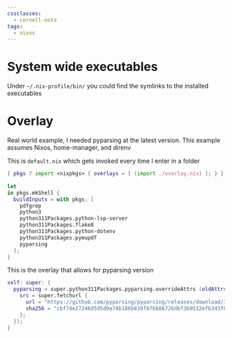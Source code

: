 ```yaml
---
cssclasses:
  - cornell-note
tags:
  - nixos
---
```


# System wide executables

Under `~/.nix-profile/bin/` you could find the symlinks to the installed executables


# Overlay

Real world example, I needed pyparsing at the latest version.
This example assumes Nixos, home-manager, and direnv

This is `default.nix` which gets invoked every time I enter in a folder

```nix
{ pkgs ? import <nixpkgs> { overlays = [ (import ./overlay.nix) ]; } }:  
  
let  
in pkgs.mkShell {  
  buildInputs = with pkgs; [  
    pdfgrep  
    python3  
    python311Packages.python-lsp-server  
    python311Packages.flake8  
    python311Packages.python-dotenv  
    python311Packages.pymupdf  
    pyparsing  
  ];  
}
```

This is the overlay that allows for pyparsing version

```nix
self: super: {  
  pyparsing = super.python311Packages.pyparsing.overrideAttrs (oldAttrs: {  
    src = super.fetchurl {  
      url = "https://github.com/pyparsing/pyparsing/releases/download/3.2.0/pyparsing-3.2.0.tar.gz";  
      sha256 = "cbf74e27246d595d9a74b186b810f6fbb86726dbf3b9532efb343f6d7294fe9c";  
    };  
  });  
}
```